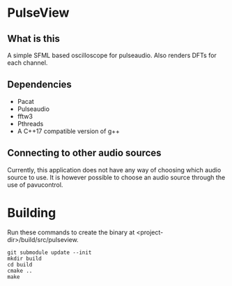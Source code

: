 # PulseView

## What is this

A simple SFML based oscilloscope for pulseaudio. Also renders DFTs for each channel.

## Dependencies

- Pacat
- Pulseaudio
- fftw3
- Pthreads
- A C++17 compatible version of g++

## Connecting to other audio sources

Currently, this application does not have any way of choosing which audio source to use.
It is however possible to choose an audio source through the use of pavucontrol.

# Building

Run these commands to create the binary at \<project-dir\>/build/src/pulseview.

```
git submodule update --init
mkdir build
cd build
cmake ..
make
```
